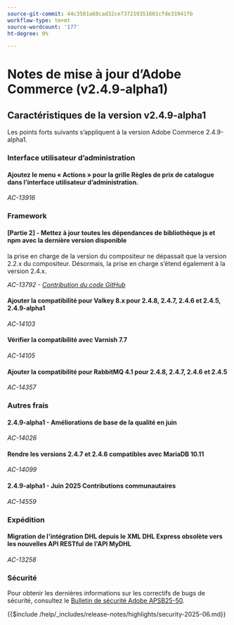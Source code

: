 ```yaml
---
source-git-commit: 44c3581a68cad32ce737219351601cfde31941fb
workflow-type: tm+mt
source-wordcount: '177'
ht-degree: 0%

---
```

# Notes de mise à jour d’Adobe Commerce (v2.4.9-alpha1)

## Caractéristiques de la version v2.4.9-alpha1

Les points forts suivants s’appliquent à la version Adobe Commerce 2.4.9-alpha1.

### Interface utilisateur d’administration

#### Ajoutez le menu « Actions » pour la grille Règles de prix de catalogue dans l’interface utilisateur d’administration.

_AC-13916_

### Framework

#### [Partie 2] - Mettez à jour toutes les dépendances de bibliothèque js et npm avec la dernière version disponible

la prise en charge de la version du compositeur ne dépassait que la version 2.2.x du compositeur. Désormais, la prise en charge s’étend également à la version 2.4.x.

_AC-13792 - [Contribution du code GitHub](https://github.com/magento/magento2/commit/19844aa0)_

#### Ajouter la compatibilité pour Valkey 8.x pour 2.4.8, 2.4.7, 2.4.6 et 2.4.5, 2.4.9-alpha1

_AC-14103_

#### Vérifier la compatibilité avec Varnish 7.7

_AC-14105_

#### Ajouter la compatibilité pour RabbitMQ 4.1 pour 2.4.8, 2.4.7, 2.4.6 et 2.4.5

_AC-14357_

### Autres frais

#### 2.4.9-alpha1 - Améliorations de base de la qualité en juin

_AC-14026_

#### Rendre les versions 2.4.7 et 2.4.6 compatibles avec MariaDB 10.11

_AC-14099_

#### 2.4.9-alpha1 - Juin 2025 Contributions communautaires

_AC-14559_

### Expédition

#### Migration de l&#39;intégration DHL depuis le XML DHL Express obsolète vers les nouvelles API RESTful de l&#39;API MyDHL

_AC-13258_

### Sécurité

Pour obtenir les dernières informations sur les correctifs de bugs de sécurité, consultez le [Bulletin de sécurité Adobe APSB25-50](https://helpx.adobe.com/fr/security/products/magento/apsb25-50.html).

{{$include /help/_includes/release-notes/highlights/security-2025-06.md}}
